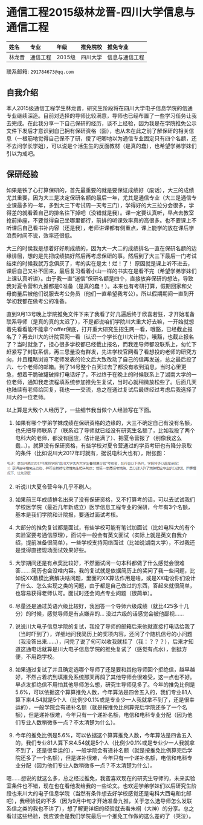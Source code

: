 # 通信工程2015级林龙晋-四川大学信息与通信工程

|姓名|专业|年级|推免院校|推免专业|
|:-|:-|:-|:-|:-|
|林龙晋|通信工程|2015级|四川大学|信息与通信工程|

联系邮箱: `291784673@qq.com`

## 自我介绍

本人2015级通信工程学生林龙晋，研究生阶段将在四川大学电子信息学院的信通专业继续深造。目前对选择的导师比较满意，导师也已经布置了一些学习任务让我去完成。在此我分享一下自己保研的经历，谈不上经验，因为我是在学院推免公示文件下发后才意识到自己拥有保研资格（囧），也从未在此之前了解保研的相关信息（一根筋地觉得自己保不了研，傻了吧唧地以为通信专业固定只有四个名额，还不去问学长学姐），可以说是个活生生的反面教材（是真的蠢），也希望学弟学妹们引以为戒吧。

## 保研经验

如果是铁了心打算保研的，首先最重要的就是要保证成绩好（废话），大三的成绩尤其重要，因为大三是决定保研名额的最后一年，尤其是通信专业（大三是通信专业课最多的一年，多到大三下考试周一天考三门），学得好的大三拉分会很多，学得差的就看着自己的排名往下掉吧（没错就是我）。课一定要认真听，早点去教室抢前排座，不要觉得自己坐哪里都行，前排的听课效率真的高很多。也不要课上不听课后自己看书补内容（还是我），老师讲课都有侧重点，课上能学的放在课后学浪费时间不说，效率还很低。

大三的时侯我是想着好好刷成绩的，因为大一大二的成绩排名一直在保研名额的边缘徘徊，想的是先把成绩搞好然后再考虑保研的事。然后到了大三下最后一门考试结束的时候我就万念俱灰了，考的实在是太！烂！了！ 原因就是课上听不进去，课后自己又补不回来，最后复习看着小山一样的书实在是看不完（希望学弟学妹们上课认真听讲）。由于我一直“迷信”保研名额是四个，直接放弃保研的想法，导致我对夏令营和九推都是0准备（是真的蠢！）。本来也有考研打算，假期回家和父母商量后被他们说服去考公务员（他们一直希望我考公）。所以假期期间一直到开学初我都在做考公的准备。

直到9月13号晚上学院推免文件下来了我看了好几遍后终于欣喜若狂，才开始准备联系导师（是真的真的太迟了），不是都说咱们学院川大重大好去嘛，一开始就想着先看看能不能拿个offer保底，打开重大研究生招生网一看，哦豁，已经截止报名了？再去川大的计院官网一看（认识一个学长在川大计院），哦豁，也截止报名了？当时就急了，担心很多学校都已经截止报名，而我连导师都没联系上，匆忙下赶紧写了封联系信，再三思量没有群发，先进学校官网看了看想投的老师的研究方向，并且粗略浏览下老师发表的论文后大致改动了自己的信再发送，总之最后投了六、七个老师的邮箱。到了14号整个白天过去了都没有收到消息，当时心里更急，想着干脆破罐破摔打电话好了，不过终于在晚上的时候联系上了湖南大学的一位老师，通知我走流程填系统参加推免生复试，当时心就稍微放松些了。后面几天也陆续有老师给回复，我也一一交流，总之在通过复试后最终经过考虑后我选择了川大的一位老师。

以上算是大致个人经历了，一些细节我当做个人经验写在下面。

1. 如果有哪个学弟学妹成绩在保研资格的边缘的，大三不确定自己有没有名额，也先把导师联系了（联系迟了导师就已经没有研究生名额了，比如我投了两个电科大的老师，都没有回应，估计是满了）、把夏令营报了（别像我这么蠢…）。就算没有保研资格，有些学校对夏令营通过的学员考研也有降分录取的条件（比如说川大2017年时就有，据说电科大也有），附张图：

![降分录取条件](../misc/linlongjin1.png)

2. 听说川大夏令营今年几乎不刷人。

3. 如果前三年成绩排名出来了没有保研资格，又不打算考的话，可以去试试我们学校医学院（最近几年新成立）医学信息工程专业的保研，今年有3个名额，基本是我们学院和计院报，要通过面试考核。

4. 大部分的推免复试都是面试，有些学校可能有笔试加面试（比如电科大的有个实验室要考通信原理），面试中一般会有英文面试（实际上就是英文自我介绍，提前准备很简单），一些学校支持网络面试（比如说湖南大学），不过我还是觉得直接现场面试效果好些。

5. 大学期间还是有点奖比较好，不然面试问一句本科都做了什么感觉会很难答…… 简历也会没啥内容。我的复试就是依据简历上的奖问了我一些问题，比如说XX数模比赛解决啥问题，里面的XX算法作用是啥，或是XX电设你们设计了什么、怎么实现之类的问题，由于都是自己做过的东西，答起来就很简单，也容易获得老师认可。面试时还会问点专业问题（很简单）。

6. 尽量还是通过英语六级比较好，我回答一个导师六级成绩（就比425多十几分）的时候，感觉导师是有点嫌弃的… 没过六级的话感觉会被他鄙视……

7. 说说川大电子信息学院的复试，我投了导师的邮箱后来他就直接打电话给我了（当时吓到了），详细地问我简历上的奖项内容，还问了个随机信号的小问题（我没答出来……），问完了说了句可以收我就挂了（我：？？？），后来才知道这通电话就算是川大电子信息学院的推免复试了（感觉有点水），倒挺方便，不用跑学校。

8. 如果通过复试了并且确定选哪个导师了还是要和其他导师回个拒绝信，越早越好，不然占着坑到填推免系统那天再鸽了其他导师会很难受，这一点也不好。早点发拒绝信不用怕其他导师怎么想，研究生导师见多了。今年的推免比例是5.6%，可以依据这个算算推免人数，今年算法是四舍五入的，我们专业81人算下来4.54就是5个人（比例少0.1%或是专业少一人我就拿不到了，还是很幸运的），一般学院会有递补名额（就是按推免比例算完后学院还多了一个名额），但是递补很难，今年只有一个递补名额，电信和电科专业分配（因为他们专业人数稍微多一点？不太清楚为什么）。

9. 今年的推免比例是5.6%，可以依据这个算算推免人数，今年算法是四舍五入的，我们专业81人算下来4.54就是5个人（比例少0.1%或是专业少一人我就拿不到了，还是很幸运的），一般学院会有递补名额（就是按推免比例算完后学院还多了一个名额），但是递补很难，今年只有一个递补名额，电信和电科专业分配（因为他们专业人数稍微多一点？不太清楚为什么）。

嗯……想说的就这么多，总之经过推免，我蛮喜欢现在的研究生导师的，未来实验室条件也不错，现在也在看他发给我的一些论文。也欢迎学弟学妹们以后研究生阶段也来川大的电子信息学院（当然有条件想去好学校感觉还是电科大西电和北邮吧），我经验说的不多（因为9月中旬才开始准备九推，关于怎么选导师怎么发联系信之类的我也不讲了），想了解更详细的经验就去看朱桐（大神）的分享。总之看过这些经验，我应该会是我们学院最后一个推免工作做的这么差的了（哭泣）。
